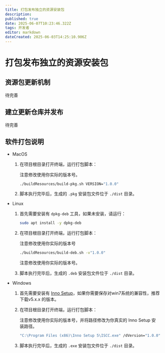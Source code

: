 ```yaml
---
title: 打包发布独立的资源安装包
description: 
published: true
date: 2025-06-07T10:23:46.322Z
tags: 开发者
editor: markdown
dateCreated: 2025-06-03T14:25:10.906Z
---
```


# 打包发布独立的资源安装包

## 资源包更新机制

待完善

## 建立更新仓库并发布

待完善

## 软件打包说明

- MacOS

    1. 在项目根目录打开终端，运行打包脚本：

        注意修改使用你实际的版本号。
        ``` bash
        ./buildResources/build-pkg.sh VERSION="1.0.0"
        ```

    2. 脚本执行完毕后，生成的 `.pkg` 安装包文件位于 `./dist` 目录。

- Linux

    1. 首先需要安装有 `dpkg-deb` 工具，如果未安装，请运行：

        ``` bash
        sudo apt install -y dpkg-deb
        ```

    2. 在项目根目录打开终端，运行打包脚本：

        注意修改使用你实际的版本号
        ``` bash
        ./buildResources/build-deb.sh -v"1.0.0"
        ```
        注意修改使用你实际的版本号。

    3. 脚本执行完毕后，生成的 `.deb` 安装包文件位于 `./dist` 目录。

- Windows

    1. 首先需要安装有 [Inno Setup](https://jrsoftware.org/isinfo.php)，如果你需要保存对win7系统的兼容性，推荐下载v5.x.x 的版本。
    
    2. 在项目根目录打开终端，运行打包脚本：

        注意修改使用你实际的版本号，并将路径修改为你真实的 Inno Setup 安装路径。
        ``` bat
        "C:\Program Files (x86)\Inno Setup 5\ISCC.exe" /dVersion="1.0.0" "./buildResources/setup.iss"
        ```

    3. 脚本执行完毕后，生成的 `.exe` 安装包文件位于 `./dist` 目录。
